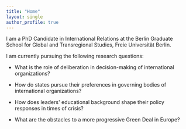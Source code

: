 ```yaml
---
title: "Home"
layout: single
author_profile: true
---
```


I am a PhD Candidate in International Relations at the Berlin Graduate School for Global and Transregional Studies, Freie Universität Berlin.

I am currently pursuing the following research questions:

* What is the role of deliberation in decision-making of international organizations?

* How do states pursue their preferences in governing bodies of international organizations?

* How does leaders' educational background shape their policy responses in times of crisis?

* What are the obstacles to a more progressive Green Deal in Europe?
